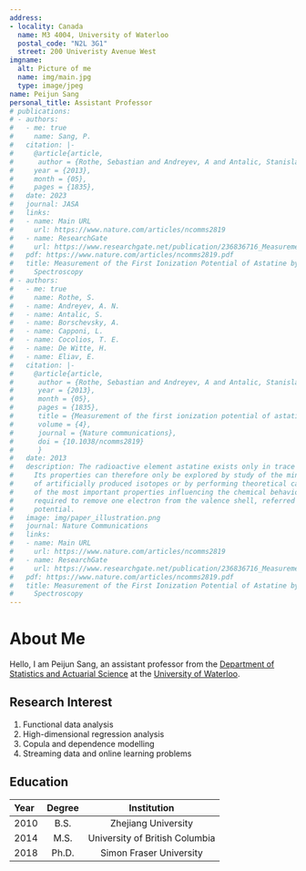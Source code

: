 ```yaml
---
address:
- locality: Canada
  name: M3 4004, University of Waterloo
  postal_code: "N2L 3G1"
  street: 200 Univeristy Avenue West
imgname:
  alt: Picture of me
  name: img/main.jpg
  type: image/jpeg
name: Peijun Sang
personal_title: Assistant Professor
# publications:
# - authors:
#   - me: true
#     name: Sang, P.
#   citation: |-
#     @article{article,
#      author = {Rothe, Sebastian and Andreyev, A and Antalic, Stanislav and Borschevsky, Anastasia and Capponi, Luigi and Cocolios, Thomas and De Witte, Hilde and Eliav, Ephraim and Fedorov, D.V. and Fedosseev, Valentin and Fink, D and Fritzsche, s and Ghys, Lars and Huyse, M and Imai, Nobuaki and Kaldor, U and Kudryavtsev, Yu and Koester, Ulli and Lane, J and Wendt, Klaus},
#     year = {2013},
#     month = {05},
#     pages = {1835},
#   date: 2023
#   journal: JASA
#   links:
#   - name: Main URL
#     url: https://www.nature.com/articles/ncomms2819
#   - name: ResearchGate
#     url: https://www.researchgate.net/publication/236836716_Measurement_of_the_first_ionization_potential_of_astatine_by_laser_ionization_spectroscopy
#   pdf: https://www.nature.com/articles/ncomms2819.pdf
#   title: Measurement of the First Ionization Potential of Astatine by Laser Ionization
#     Spectroscopy
# - authors:
#   - me: true
#     name: Rothe, S.
#   - name: Andreyev, A. N.
#   - name: Antalic, S.
#   - name: Borschevsky, A.
#   - name: Capponi, L.
#   - name: Cocolios, T. E.
#   - name: De Witte, H.
#   - name: Eliav, E.
#   citation: |-
#     @article{article,
#      author = {Rothe, Sebastian and Andreyev, A and Antalic, Stanislav and Borschevsky, Anastasia and Capponi, Luigi and Cocolios, Thomas and De Witte, Hilde and Eliav, Ephraim and Fedorov, D.V. and Fedosseev, Valentin and Fink, D and Fritzsche, s and Ghys, Lars and Huyse, M and Imai, Nobuaki and Kaldor, U and Kudryavtsev, Yu and Koester, Ulli and Lane, J and Wendt, Klaus},
#      year = {2013},
#      month = {05},
#      pages = {1835},
#      title = {Measurement of the first ionization potential of astatine by laser ionization spectroscopy},
#      volume = {4},
#      journal = {Nature communications},
#      doi = {10.1038/ncomms2819}
#      }
#   date: 2013
#   description: The radioactive element astatine exists only in trace amounts in nature.
#     Its properties can therefore only be explored by study of the minute quantities
#     of artificially produced isotopes or by performing theoretical calculations. One
#     of the most important properties influencing the chemical behaviour is the energy
#     required to remove one electron from the valence shell, referred to as the ionization
#     potential.
#   image: img/paper_illustration.png
#   journal: Nature Communications
#   links:
#   - name: Main URL
#     url: https://www.nature.com/articles/ncomms2819
#   - name: ResearchGate
#     url: https://www.researchgate.net/publication/236836716_Measurement_of_the_first_ionization_potential_of_astatine_by_laser_ionization_spectroscopy
#   pdf: https://www.nature.com/articles/ncomms2819.pdf
#   title: Measurement of the First Ionization Potential of Astatine by Laser Ionization
#     Spectroscopy
---
```


# About Me

Hello, I am Peijun Sang, an assistant professor from the [Department of Statistics and Actuarial Science](https://uwaterloo.ca/statistics-and-actuarial-science/) at the [University of Waterloo](https://uwaterloo.ca/).

## Research Interest

1. Functional data analysis
2. High-dimensional regression analysis
3. Copula and dependence modelling
4. Streaming data and online learning problems

## Education

Year | Degree | Institution
:-----|:-------:|:--------:
2010 | B.S.  | Zhejiang University 
2014 | M.S.  | University of British Columbia 
2018 | Ph.D. | Simon Fraser University
